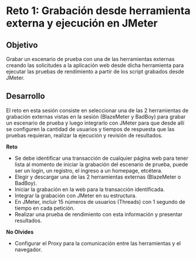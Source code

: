 # Reto 1: Grabación desde herramienta externa y ejecución en JMeter

## Objetivo

Grabar un escenario de prueba con una de las herramientas externas creando las solicitudes a la aplicación web desde dicha herramienta para ejecutar las pruebas de rendimiento a partir de los script grabados desde JMeter.


## Desarrollo

El reto en esta sesión consiste en seleccionar una de las 2 herramientas de grabación externas vistas en la sesión (BlazeMeter y BadBoy) para grabar un escenario de prueba y luego integrarlo con JMeter para que desde allí se configuren la cantidad de usuarios y tiempos de respuesta que las pruebas requieran, realizar la ejecución y revisión de resultados.

**Reto**

* Se debe identificar una transacción de cualquier página web para tener lista al momento de iniciar la grabación del escenario de prueba, puede ser un login, un registro, el ingreso a un homepage, etcétera.
* Elegir y descargar una de las 2 herramientas externas (BlazeMeter o BadBoy).
* Iniciar la grabación en la web para la transacción identificada.
* Integrar la grabación con JMeter en su estructura.
* En JMeter, incluir 15 números de usuarios (Threads) con 1 segundo de tiempo en cada petición.
* Realizar una prueba de rendimiento con esta información y presentar resultados.

**No Olvides**

* Configurar el Proxy para la comunicación entre las herramientas y el navegador.
